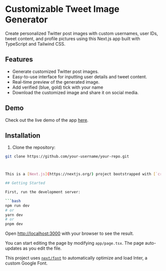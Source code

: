 # Customizable Tweet Image Generator


Create personalized Twitter post images with custom usernames, user IDs, tweet content, and profile pictures using this Next.js app built with TypeScript and Tailwind CSS.

## Features

- Generate customized Twitter post images.
- Easy-to-use interface for inputting user details and tweet content.
- Real-time preview of the generated image.
- Add verified (blue, gold) tick with your name
- Download the customized image and share it on social media.

## Demo

Check out the live demo of the app [here](https://nextjs-tweet-generator-by-raviraj.vercel.app/canva).

## Installation

1. Clone the repository:

```bash
git clone https://github.com/your-username/your-repo.git



This is a [Next.js](https://nextjs.org/) project bootstrapped with [`create-next-app`](https://github.com/vercel/next.js/tree/canary/packages/create-next-app).

## Getting Started

First, run the development server:

```bash
npm run dev
# or
yarn dev
# or
pnpm dev
```

Open [http://localhost:3000](http://localhost:3000) with your browser to see the result.

You can start editing the page by modifying `app/page.tsx`. The page auto-updates as you edit the file.

This project uses [`next/font`](https://nextjs.org/docs/basic-features/font-optimization) to automatically optimize and load Inter, a custom Google Font.
